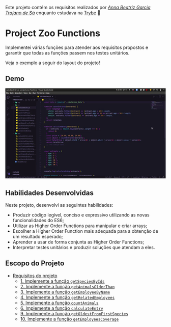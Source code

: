 Este projeto contém os requisitos realizados por _[Anna Beatriz Garcia Trajano de Sá](www.linkedin.com/in/anna-beatriz-trajano-de-sá)_ enquanto estudava na [Trybe](https://www.betrybe.com/) :rocket:

# Project Zoo Functions

Implementei várias funções para atender aos requisitos propostos e garantir que todas as funções passem nos testes unitários.

Veja o exemplo a seguir do layout do projeto!

## Demo

![Demo](img/video.gif)

## Habilidades Desenvolvidas

Neste projeto, desenvolvi as seguintes habilidades:

 - Produzir código legível, conciso e expressivo utilizando as novas funcionalidades do ES6;
 - Utilizar as Higher Order Functions para manipular e criar arrays;
 - Escolher a Higher Order Function mais adequada para a obtenção de um resultado esperado;
 - Aprender a usar de forma conjunta as Higher Order Functions;
 - Interpretar testes unitários e produzir soluções que atendam a eles.

## Escopo do Projeto

- [Requisitos do projeto](#requisitos-do-projeto)
  - [1. Implemente a função `getSpeciesByIds`](#1-implemente-a-função-getspeciesbyids)
  - [2. Implemente a função `getAnimalsOlderThan`](#2-implemente-a-função-getanimalsolderthan)
  - [3. Implemente a função `getEmployeeByName`](#3-implemente-a-função-getemployeebyname)
  - [4. Implemente a função `getRelatedEmployees`](#4-implemente-a-função-getrelatedemployees)
  - [5. Implemente a função `countAnimals`](#5-implemente-a-função-countanimals)
  - [6. Implemente a função `calculateEntry`](#6-implemente-a-função-calculateentry)
  - [9. Implemente a função `getOldestFromFirstSpecies`](#9-implemente-a-função-getoldestfromfirstspecies)
  - [10. Implemente a função `getEmployeesCoverage`](#10-implemente-a-função-getemployeescoverage)
